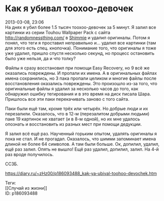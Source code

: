Как я убивал тоохоо-девочек
============================

   
 2013-03-08, 23:06   
  На днях я убил более 1.5 тысяч тоохоо-девочек за 5 минут. Я залил все картинки из серии Touhou Wallpaper Pack с сайта <http://randomnessthing.com/> в  [Shimmie](Shimmie%20как%20органайзер%20картинок)  и удалил оригиналы. Потом я понял, что теги я проставил неправильно и... удалил все картинки (там для этого есть спец. кнопочка). Понимание того, что оригиналы я тоже уже удалил, пришло спустя несколько секунд, но процесс остановить было уже нельзя, да и что толку?   
   
 Файлы я сразу восстановил при помощи Easy Recovery, но 9 всё же оказались повреждены. И пропали их имена. А в оригинальных файлах имена сохранились, но 3 пака пропали целиком и многие файлы после восстановления оказались повреждены. Это произошло из-за того, что оригинальные файлы я удалил за несколько часов до того, как обнаружил ошибку тегирования и в это время на диск писала Шара. Пришлось все эти паки перекачивать заново с того сайта.   
   
 Паки были ещё там, кроме трёх или четырёх. Но добрые люди и их перезалили. Оказалось, что в 12-м (перезалитом добрыми людьми) паке 19 картинок не хватает (и в 8-м одной), но их мне удалось опознать и восстановить из разных мест при помощи дедукции.   
   
 Я залил всё ещё раз. Наученный горьким опытом, удалять оригиналы я пока не стал. И не прогадал. Оказалось, что шимми запоминает имена длиной не более 64 символов. А там были больше. Ок, допилил, удалил, ещё раз залил. Опять не вышло! Ещё раз удалил, допилил, залил. На 4-й раз вроде получилось.   
   
 ССЗБ.   
    
 <https://diary.ru/~zHz00/p186093488_kak-ya-ubival-toohoo-devochek.htm>   
   
 Теги:   
 [[Случай из жизни]]   
 ID: p186093488